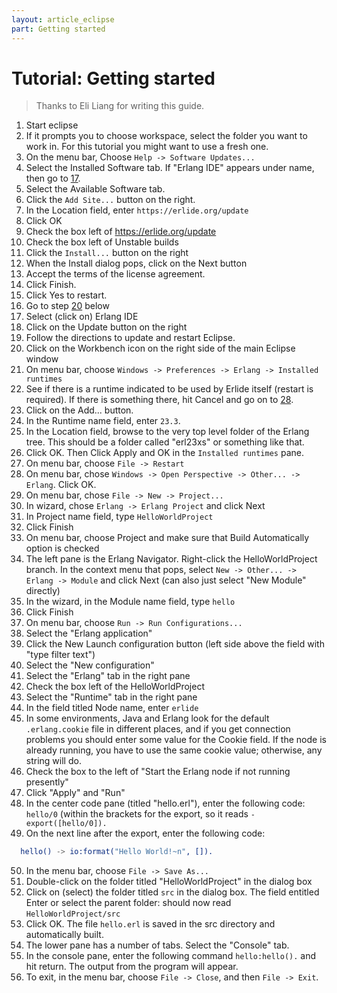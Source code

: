 ```yaml
---
layout: article_eclipse
part: Getting started
---
```


# Tutorial: Getting started

> Thanks to Eli Liang for writing this guide.

1. Start eclipse
2. If it prompts you to choose workspace, select the folder you want to work in. For this tutorial you might want to use a fresh one.
3. On the menu bar, Choose `Help -> Software Updates...`
4. Select the Installed Software tab. If "Erlang IDE" appears under name, then go to [17](#17).
5. Select the Available Software tab.
6. Click the `Add Site...` button on the right.
7. In the Location field, enter `https://erlide.org/update`
8. Click OK
9. Check the box left of https://erlide.org/update
10. Check the box left of Unstable builds
11. Click the `Install...` button on the right
12. When the Install dialog pops, click on the Next button
13. Accept the terms of the license agreement.
14. Click Finish.
15. Click Yes to restart.
16. Go to step [20](#20) below
17. <a name="17"/> Select (click on) Erlang IDE
18. Click on the Update button on the right
19. Follow the directions to update and restart Eclipse.
20. <a name="20"/> Click on the Workbench icon on the right side of the main Eclipse window
21. On menu bar, choose `Windows -> Preferences -> Erlang -> Installed runtimes`
22. See if there is a runtime indicated to be used by Erlide itself (restart is required). If there is something there, hit Cancel and go on to [28](#28).
23. Click on the Add... button.
24. In the Runtime name field, enter `23.3`.
25. In the Location field, browse to the very top level folder of the Erlang tree. This should be a folder called "erl23xs" or something like that.
26. Click OK. Then Click Apply and OK in the `Installed runtimes` pane.
27. On menu bar, choose `File -> Restart`
28. <a name="28"/> On menu bar, chose `Windows -> Open Perspective -> Other... -> Erlang`. Click OK.
29. On menu bar, chose `File -> New -> Project...`
30. In wizard, chose `Erlang -> Erlang Project` and click Next
31. In Project name field, type `HelloWorldProject`
32. Click Finish
33. On menu bar, choose Project and make sure that Build Automatically option is checked
34. The left pane is the Erlang Navigator. Right-click the HelloWorldProject branch. In the context menu that pops, select `New -> Other... -> Erlang -> Module` and click Next (can also just select "New Module" directly)
35. In the wizard, in the Module name field, type `hello`
36. Click Finish
37. On menu bar, choose `Run -> Run Configurations...`
38. Select the "Erlang application"
39. Click the New Launch configuration button (left side above the field with "type filter text")
40. Select the "New configuration"
41. Select the "Erlang" tab in the right pane
42. Check the box left of the HelloWorldProject
43. Select the "Runtime" tab in the right pane
44. In the field titled Node name, enter `erlide`
45. In some environments, Java and Erlang look for the default `.erlang.cookie` file in different places, and if you get connection problems you should enter some value for the Cookie field. If the node is already running, you have to use the same cookie value; otherwise, any string will do.
46. Check the box to the left of "Start the Erlang node if not running presently"
47. Click "Apply" and "Run"
48. In the center code pane (titled "hello.erl"), enter the following code: `hello/0` (within the brackets for the export, so it reads `-export([hello/0]).`
49. On the next line after the export, enter the following code:
  ```erlang
    hello() -> io:format("Hello World!~n", []).
  ```
50. In the menu bar, choose `File -> Save As...`
51. Double-click on the folder titled "HelloWorldProject" in the dialog box
52. Click on (select) the folder titled `src` in the dialog box. The field entitled Enter or select the parent folder: should now read `HelloWorldProject/src`
53. Click OK. The file `hello.erl` is saved in the src directory and automatically built.
54. The lower pane has a number of tabs. Select the "Console" tab.
55. In the console pane, enter the following command `hello:hello().` and hit return. The output from the program will appear.
56. To exit, in the menu bar, choose `File -> Close`, and then `File -> Exit`.
